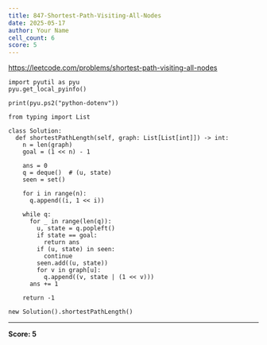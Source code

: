 ```yaml
---
title: 847-Shortest-Path-Visiting-All-Nodes
date: 2025-05-17
author: Your Name
cell_count: 6
score: 5
---
```


https://leetcode.com/problems/shortest-path-visiting-all-nodes


```
import pyutil as pyu
pyu.get_local_pyinfo()
```


```
print(pyu.ps2("python-dotenv"))
```


```
from typing import List
```


```
class Solution:
  def shortestPathLength(self, graph: List[List[int]]) -> int:
    n = len(graph)
    goal = (1 << n) - 1

    ans = 0
    q = deque()  # (u, state)
    seen = set()

    for i in range(n):
      q.append((i, 1 << i))

    while q:
      for _ in range(len(q)):
        u, state = q.popleft()
        if state == goal:
          return ans
        if (u, state) in seen:
          continue
        seen.add((u, state))
        for v in graph[u]:
          q.append((v, state | (1 << v)))
      ans += 1

    return -1
```


```
new Solution().shortestPathLength()
```


---
**Score: 5**